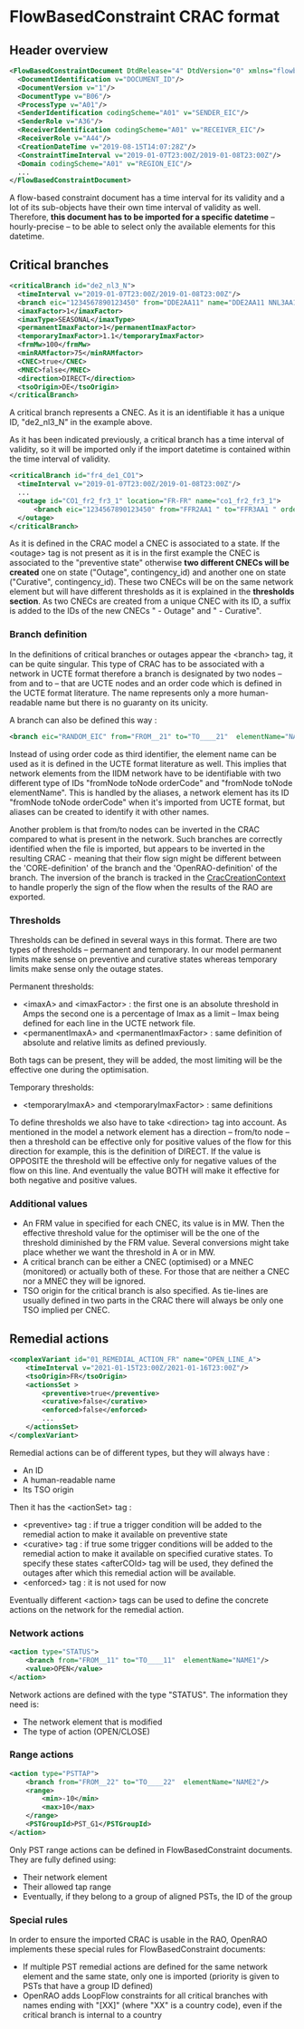# FlowBasedConstraint CRAC format

## Header overview

```xml
<FlowBasedConstraintDocument DtdRelease="4" DtdVersion="0" xmlns="flowbased" xmlns:xsi="..." xsi:noNamespaceSchemaLocation="...">
  <DocumentIdentification v="DOCUMENT_ID"/>
  <DocumentVersion v="1"/>
  <DocumentType v="B06"/>
  <ProcessType v="A01"/>
  <SenderIdentification codingScheme="A01" v="SENDER_EIC"/>
  <SenderRole v="A36"/>
  <ReceiverIdentification codingScheme="A01" v="RECEIVER_EIC"/>
  <ReceiverRole v="A44"/>
  <CreationDateTime v="2019-08-15T14:07:28Z"/>
  <ConstraintTimeInterval v="2019-01-07T23:00Z/2019-01-08T23:00Z"/>
  <Domain codingScheme="A01" v="REGION_EIC"/>
  ...
</FlowBasedConstraintDocument>
```
A flow-based constraint document has a time interval for its validity and a lot of its sub-objects have their own time 
interval of validity as well. Therefore, **this document has to be imported for a specific datetime** – hourly-precise – 
to be able to select only the available elements for this datetime.  

## Critical branches

```xml
<criticalBranch id="de2_nl3_N">
  <timeInterval v="2019-01-07T23:00Z/2019-01-08T23:00Z"/>
  <branch eic="1234567890123450" from="DDE2AA11" name="DDE2AA11 NNL3AA11 1" order="1" to="NNL3AA11"/>
  <imaxFactor>1</imaxFactor>
  <imaxType>SEASONAL</imaxType>
  <permanentImaxFactor>1</permanentImaxFactor>
  <temporaryImaxFactor>1.1</temporaryImaxFactor>
  <frmMw>100</frmMw>
  <minRAMfactor>75</minRAMfactor>
  <CNEC>true</CNEC>
  <MNEC>false</MNEC>
  <direction>DIRECT</direction>
  <tsoOrigin>DE</tsoOrigin>
</criticalBranch>
```
A critical branch represents a CNEC. As it is an identifiable it has a unique ID, "de2_nl3_N" in the example above.  

As it has been indicated previously, a critical branch has a time interval of validity, so it will be imported only if 
the import datetime is contained within the time interval of validity.  

```xml
<criticalBranch id="fr4_de1_CO1">
  <timeInterval v="2019-01-07T23:00Z/2019-01-08T23:00Z"/>
  ...
  <outage id="CO1_fr2_fr3_1" location="FR-FR" name="co1_fr2_fr3_1">
      <branch eic="1234567890123450" from="FFR2AA1 " to="FFR3AA1 " order="1"/>
  </outage>
</criticalBranch>
```

As it is defined in the CRAC model a CNEC is associated to a state. If the &lt;outage&gt; tag is not present as it is in 
the first example the CNEC is associated to the "preventive state" otherwise **two different CNECs will be created** one 
on state ("Outage", contingency_id) and another one on state ("Curative", contingency_id). These two CNECs will be on the 
same network element but will have different thresholds as it is explained in the **thresholds section**. As two CNECs are 
created from a unique CNEC with its ID, a suffix is added to the IDs of the new CNECs " - Outage" and " - Curative".  

### Branch definition

In the definitions of critical branches or outages appear the &lt;branch&gt; tag, it can be quite singular. This type of 
CRAC has to be associated with a network in UCTE format therefore a branch is designated by two nodes – from and to – that 
are UCTE nodes and an order code which is defined in the UCTE format literature. The name represents only a more 
human-readable name but there is no guaranty on its unicity.  

A branch can also be defined this way :

```xml
<branch eic="RANDOM_EIC" from="FROM__21" to="TO____21"  elementName="NAME" name="[FR-DE] NAME OF CRITICAL BRANCH [DIR]"/>
```

Instead of using order code as third identifier, the element name can be used as it is defined in the UCTE format 
literature as well. This implies that network elements from the IIDM network have to be identifiable with two different 
type of IDs "fromNode toNode orderCode" and "fromNode toNode elementName". This is handled by the aliases, a network 
element has its ID "fromNode toNode orderCode" when it's imported from UCTE format, but aliases can be created to 
identify it with other names.  

Another problem is that from/to nodes can be inverted in the CRAC compared to what is present in the network. Such 
branches are correctly identified when the file is imported, but appears to be inverted in the resulting CRAC - meaning 
that their flow sign might be different between the 'CORE-definition' of the branch and the 'OpenRAO-definition' of the 
branch. The inversion of the branch is tracked in the [CracCreationContext](creation-context.md#flowbasedconstraint-implementation) to handle 
properly the sign of the flow when the results of the RAO are exported.

### Thresholds

Thresholds can be defined in several ways in this format. There are two types of thresholds – permanent and temporary. 
In our model  permanent limits make sense on preventive and curative states whereas temporary limits make sense only 
the outage states.  

Permanent thresholds:  
- &lt;imaxA&gt; and &lt;imaxFactor&gt; : the first one is an absolute threshold in Amps the second one is a percentage 
  of Imax as a limit – Imax being defined for each line in the UCTE network file.
- &lt;permanentImaxA&gt; and &lt;permanentImaxFactor&gt; : same definition of absolute and relative limits as defined previously.  
  
Both tags can be present, they will be added, the most limiting will be the effective one during the optimisation.  

Temporary thresholds:  
- &lt;temporaryImaxA&gt; and &lt;temporaryImaxFactor&gt; : same definitions  
  
To define thresholds we also have to take &lt;direction&gt; tag into account. As mentioned in the model a network 
element has a direction – from/to node – then a threshold can be effective only for positive values of the flow for this 
direction for example, this is the definition of DIRECT. If the value is OPPOSITE the threshold will be effective only 
for negative values of the flow on this line. And eventually the value BOTH will make it effective for both negative 
and positive values.  

### Additional values

- An FRM value in specified for each CNEC, its value is in MW. Then the effective threshold value for the optimiser will 
  be the one of the threshold diminished by the FRM value. Several conversions might take place whether we want the 
  threshold in A or in MW.
- A critical branch can be either a CNEC (optimised) or a MNEC (monitored) or actually both of these. For those that are 
  neither a CNEC nor a MNEC they will be ignored.
- TSO origin for the critical branch is also specified. As tie-lines are usually defined in two parts in the CRAC there 
  will always be only one TSO implied per CNEC.

## Remedial actions

```xml
<complexVariant id="01_REMEDIAL_ACTION_FR" name="OPEN_LINE_A">
    <timeInterval v="2021-01-15T23:00Z/2021-01-16T23:00Z"/>
    <tsoOrigin>FR</tsoOrigin>
    <actionsSet >
        <preventive>true</preventive>
        <curative>false</curative>
        <enforced>false</enforced>
        ...
    </actionsSet>
</complexVariant>
``` 

Remedial actions can be of different types, but they will always have :
- An ID
- A human-readable name
- Its TSO origin

Then it has the &lt;actionSet&gt; tag :
- &lt;preventive&gt; tag : if true a trigger condition will be added to the remedial action to make it available on preventive state
- &lt;curative&gt; tag : if true some trigger conditions will be added to the remedial action to make it available on specified 
  curative states. To specify these states &lt;afterCOId&gt; tag will be used, they defined the outages after which this 
  remedial action will be available.
- &lt;enforced&gt; tag : it is not used for now  
  
Eventually different &lt;action&gt; tags can be used to define the concrete actions on the network for the remedial action.

### Network actions
```xml
<action type="STATUS">
    <branch from="FROM__11" to="TO____11"  elementName="NAME1"/>
    <value>OPEN</value>
</action>
```
Network actions are defined with the type "STATUS". The information they need is:
- The network element that is modified
- The type of action (OPEN/CLOSE)

### Range actions
```xml
<action type="PSTTAP">
    <branch from="FROM__22" to="TO____22"  elementName="NAME2"/>
    <range>
        <min>-10</min>
        <max>10</max>
    </range>
    <PSTGroupId>PST_G1</PSTGroupId>
</action>
```
Only PST range actions can be defined in FlowBasedConstraint documents. They are fully defined using:
- Their network element
- Their allowed tap range
- Eventually, if they belong to a group of aligned PSTs, the ID of the group 


### Special rules
In order to ensure the imported CRAC is usable in the RAO, OpenRAO implements these special rules for FlowBasedConstraint documents:
- If multiple PST remedial actions are defined for the same network element and the same state, only one is imported (priority is given to PSTs that have a group ID defined)
- OpenRAO adds LoopFlow constraints for all critical branches with names ending with "[XX]" (where "XX" is a country code), even if the critical branch is internal to a country

